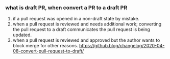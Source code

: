
### what is draft PR, when convert a PR to a draft PR
1. if a pull request was opened in a non-draft state by mistake.
2. when a pull request is reviewed and needs additional work; converting the pull request to a draft communicates the pull request is being updated.
3. when a pull request is reviewed and approved but the author wants to block merge for other reasons.
https://github.blog/changelog/2020-04-08-convert-pull-request-to-draft/
